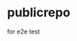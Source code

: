 # publicrepo
for e2e test


































































































